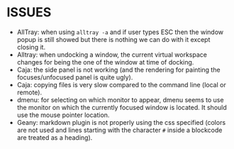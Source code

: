 # ISSUES
- AllTray: when using `alltray -a` and if user types ESC then the window popup is still showed but there is nothing we can do with it except closing it.
- Alltray: when undocking a window, the current virtual workspace changes for being the one of the window at time of docking.
- Caja: the side panel is not working (and the rendering for painting the focuses/unfocused panel is quite ugly).
- Caja: copying files is very slow compared to the command line (local or remote).
- dmenu: for selecting on which monitor to appear, dmenu seems to use the monitor on which the currently focused window is located. It should use the mouse pointer location.
- Geany: markdown plugin is not properly using the css specified (colors are not used and lines starting with the character `#` inside a blockcode are treated as a heading).
